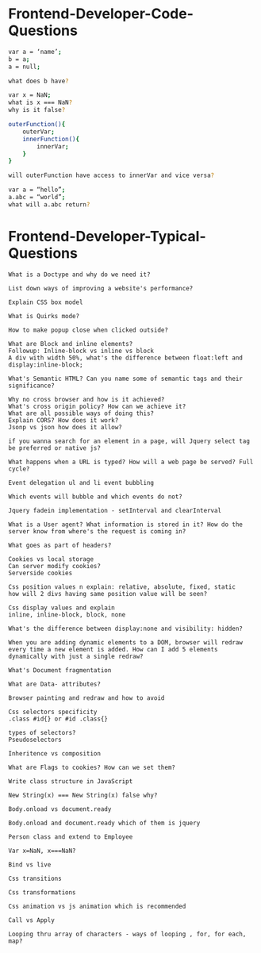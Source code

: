 Frontend-Developer-Code-Questions
=================================

```sh
var a = ‘name’;
b = a;
a = null;

what does b have?
```
```sh
var x = NaN;
what is x === NaN?
why is it false?
```
```sh
outerFunction(){
    outerVar;
    innerFunction(){
        innerVar;
    }
}

will outerFunction have access to innerVar and vice versa?
```
```sh
var a = “hello”;
a.abc = “world”;
what will a.abc return?
```

Frontend-Developer-Typical-Questions
=================================
```
What is a Doctype and why do we need it?
```
```
List down ways of improving a website's performance?
```
```
Explain CSS box model 
```
```
What is Quirks mode?
```
```
How to make popup close when clicked outside?
```
```
What are Block and inline elements? 
Followup: Inline-block vs inline vs block
A div with width 50%, what's the difference between float:left and display:inline-block;
```
```
What's Semantic HTML? Can you name some of semantic tags and their significance?
```
```
Why no cross browser and how is it achieved?
What's cross origin policy? How can we achieve it? 
What are all possible ways of doing this?
Explain CORS? How does it work?
Jsonp vs json how does it allow?
```
```
if you wanna search for an element in a page, will Jquery select tag be preferred or native js?
```
```
What happens when a URL is typed? How will a web page be served? Full cycle?
```
```
Event delegation ul and li event bubbling
```
```
Which events will bubble and which events do not?
```
```
Jquery fadein implementation - setInterval and clearInterval
```
```
What is a User agent? What information is stored in it? How do the server know from where's the request is coming in?
```
```
What goes as part of headers?
```
```
Cookies vs local storage
Can server modify cookies?
Serverside cookies
```
```
Css position values n explain: relative, absolute, fixed, static
how will 2 divs having same position value will be seen?
```
```
Css display values and explain
inline, inline-block, block, none
```
```
What's the difference between display:none and visibility: hidden?
```
```
When you are adding dynamic elements to a DOM, browser will redraw every time a new element is added. How can I add 5 elements dynamically with just a single redraw?

What's Document fragmentation
```
```
What are Data- attributes? 
```
```
Browser painting and redraw and how to avoid
```
```
Css selectors specificity
.class #id{} or #id .class{}
```
```
types of selectors?
Pseudoselectors
```
```
Inheritence vs composition
```
```
What are Flags to cookies? How can we set them?
```
```
Write class structure in JavaScript 
```
```
New String(x) === New String(x) false why?
```
```
Body.onload vs document.ready
```
```
Body.onload and document.ready which of them is jquery
```
```
Person class and extend to Employee
```
```
Var x=NaN, x===NaN?
```
```
Bind vs live
```
```
Css transitions
```
```
Css transformations
```
```
Css animation vs js animation which is recommended
```
```
Call vs Apply
```
```
Looping thru array of characters - ways of looping , for, for each, map?
```
